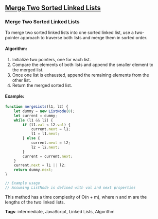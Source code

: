 ## [Merge Two Sorted Linked Lists](#merge-two-sorted-linked-lists)

### Merge Two Sorted Linked Lists

To merge two sorted linked lists into one sorted linked list, use a two-pointer approach to traverse both lists and merge them in sorted order.

#### Algorithm:
1. Initialize two pointers, one for each list.
2. Compare the elements of both lists and append the smaller element to the merged list.
3. Once one list is exhausted, append the remaining elements from the other list.
4. Return the merged sorted list.

#### Example:
```javascript
function mergeLists(l1, l2) {
    let dummy = new ListNode(0);
    let current = dummy;
    while (l1 && l2) {
        if (l1.val < l2.val) {
            current.next = l1;
            l1 = l1.next;
        } else {
            current.next = l2;
            l2 = l2.next;
        }
        current = current.next;
    }
    current.next = l1 || l2;
    return dummy.next;
}

// Example usage
// Assuming ListNode is defined with val and next properties
```

This method has a time complexity of O(n + m), where n and m are the lengths of the two linked lists.

**Tags**: intermediate, JavaScript, Linked Lists, Algorithm


